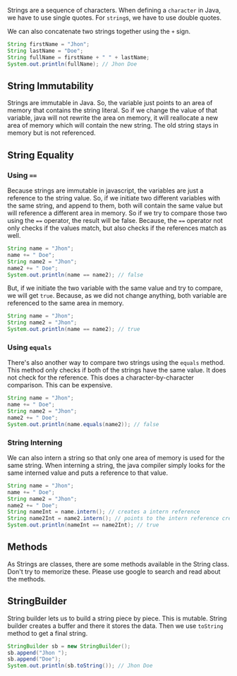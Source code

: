 Strings are a sequence of characters. When defining a `character` in Java, we have to use single quotes. For `string`s, we have to use double quotes.

We can also concatenate two strings together using the `+` sign.

```java
String firstName = "Jhon";
String lastName = "Doe";
String fullName = firstName + " " + lastName;
System.out.println(fullName); // Jhon Doe
```

## String Immutability

Strings are immutable in Java. So, the variable just points to an area of memory that contains the string literal. So if we change the value of that variable, java will not rewrite the area on memory, it will reallocate a new area of memory which will contain the new string. The old string stays in memory but is not referenced.

## String Equality

### Using `==`

Because strings are immutable in javascript, the variables are just a reference to the string value. So, if we initiate two different variables with the same string, and append to them, both will contain the same value but will reference a different area in memory. So if we try to compare those two using the `==` operator, the result will be false. Because, the `==` operator not only checks if the values match, but also checks if the references match as well.

```java
String name = "Jhon";  
name += " Doe";  
String name2 = "Jhon";  
name2 += " Doe";  
System.out.println(name == name2); // false
```

But, if we initiate the two variable with the same value and try to compare, we will get `true`. Because, as we did not change anything, both variable are referenced to the same area in memory.

```java
String name = "Jhon";
String name2 = "Jhon";
System.out.println(name == name2); // true
```

### Using `equals`

There's also another way to compare two strings using the `equals` method. This method only checks if both of the strings have the same value. It does not check for the reference. This does a character-by-character comparison. This can be expensive.

```java
String name = "Jhon";  
name += " Doe";  
String name2 = "Jhon";  
name2 += " Doe";  
System.out.println(name.equals(name2)); // false
```

### String Interning

We can also intern a string so that only one area of memory is used for the same string. When interning a string, the java compiler simply looks for the same interned value and puts a reference to that value.

```java
String name = "Jhon";  
name += " Doe";  
String name2 = "Jhon";  
name2 += " Doe";
String nameInt = name.intern(); // creates a intern reference
String name2Int = name2.intern(); // points to the intern reference created in previous step
System.out.println(nameInt == name2Int); // true
```

## Methods

As Strings are classes, there are some methods available in the String class. Don't try to memorize these. Please use google to search and read about the methods.

## StringBuilder

String builder lets us to build a string piece by piece. This is mutable. String builder creates a buffer and there it stores the data. Then we use `toString` method to get a final string.

```java
StringBuilder sb = new StringBuilder();  
sb.append("Jhon ");
sb.append("Doe");
System.out.println(sb.toString()); // Jhon Doe
```